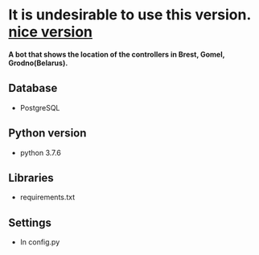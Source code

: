 # It is undesirable to use this version. [nice version](https://github.com/Bloodielie/tg_contrallers_bot)
**A bot that shows the location of the controllers in Brest, Gomel, Grodno(Belarus).**
## Database

 - PostgreSQL
 
## Python version

 - python 3.7.6
 
## Libraries

 - requirements.txt
 
## Settings

 - In config.py

